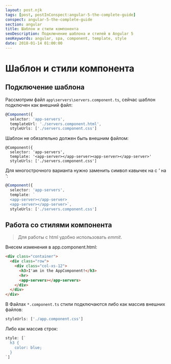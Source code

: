 ```yaml
---
layout: post.njk
tags: [post, postInConspect:angular-5-the-complete-guide]
conspect: angular-5-the-complete-guide
section: angular
title: Шаблон и стили компонента
seoDescription: Подключение шаблона и стилей в Angular 5
seoKeywords: angular, spa, component, template, style
date: 2018-01-14 01:00:00
---
```

# Шаблон и стили компонента

## Подключение шаблона

Рассмотрим файл `app\servers\servers.component.ts`, сейчас шаблон подключен как внешний файл:

```typescript
@Component({
  selector: 'app-servers',
  templateUrl: './servers.component.html',
  styleUrls: ['./servers.component.css']
```

Шаблон не обязательно должен быть внешним файлом:

```typescript/2
@Component({
  selector: 'app-servers',
  template: '<app-server></app-server><app-server></app-server>'
  styleUrls: ['./servers.component.css']
```

Для многострочного варианта нужно заменить символ кавычек на с *'* на *'*:

```typescript
@Component({
  selector: 'app-servers',
  template: `
  <app-server></app-server>
  <app-server></app-server>`,
  styleUrls: ['./servers.component.css']
```

## Работа со стилями компонента

> Для работы с html удобно использовать *emmit*.

Внесем изменения в app.component.html:

```html
<div class="container">
  <div class="row">
    <div class="col-xs-12">
      <h3>I'am in the AppComponent!</h3>
      <hr>
      <app-servers></app-servers>
    </div>
  </div>
</div>
```

В Файлах `*.component.ts` стили подключаются либо как массив внешних файлов:

```typescript
styleUrls: ['./app.component.css']
```

Либо как массив строк:

```typescript
style: [`
  h3 {
    color: blue;
  }
`]
```